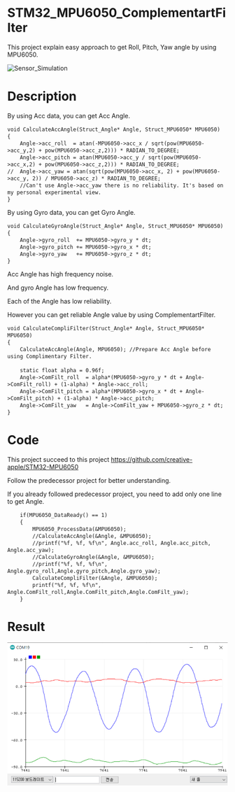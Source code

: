 # STM32_MPU6050_ComplementartFilter

This project explain easy approach to get Roll, Pitch, Yaw angle by using MPU6050.

![Sensor_Simulation](./img/Sensor_Simulation.gif)


# Description
By using Acc data, you can get Acc Angle.
```
void CalculateAccAngle(Struct_Angle* Angle, Struct_MPU6050* MPU6050)
{
	Angle->acc_roll  = atan(-MPU6050->acc_x / sqrt(pow(MPU6050->acc_y,2) + pow(MPU6050->acc_z,2))) * RADIAN_TO_DEGREE;
	Angle->acc_pitch = atan(MPU6050->acc_y / sqrt(pow(MPU6050->acc_x,2) + pow(MPU6050->acc_z,2))) * RADIAN_TO_DEGREE;
//	Angle->acc_yaw = atan(sqrt(pow(MPU6050->acc_x, 2) + pow(MPU6050->acc_y, 2)) / MPU6050->acc_z) * RADIAN_TO_DEGREE;
	//Can't use Angle->acc_yaw there is no reliability. It's based on my personal experimental view.
}
```

By using Gyro data, you can get Gyro Angle.
```
void CalculateGyroAngle(Struct_Angle* Angle, Struct_MPU6050* MPU6050)
{
	Angle->gyro_roll  += MPU6050->gyro_y * dt;
	Angle->gyro_pitch += MPU6050->gyro_x * dt;
	Angle->gyro_yaw   += MPU6050->gyro_z * dt;
}
```





Acc Angle has high frequency noise.

And gyro Angle has low frequency.

Each of the Angle has low reliability.

However you can get reliable Angle value by using ComplementartFilter.
```
void CalculateCompliFilter(Struct_Angle* Angle, Struct_MPU6050* MPU6050)
{
	CalculateAccAngle(Angle, MPU6050); //Prepare Acc Angle before using Complimentary Filter.

	static float alpha = 0.96f;
	Angle->ComFilt_roll  = alpha*(MPU6050->gyro_y * dt + Angle->ComFilt_roll) + (1-alpha) * Angle->acc_roll;
	Angle->ComFilt_pitch = alpha*(MPU6050->gyro_x * dt + Angle->ComFilt_pitch) + (1-alpha) * Angle->acc_pitch;
	Angle->ComFilt_yaw   = Angle->ComFilt_yaw + MPU6050->gyro_z * dt;
}
```

# Code
This project succeed to this project https://github.com/creative-apple/STM32-MPU6050

Follow the predecessor project for better understanding.

If you already followed predecessor project, you need to add only one line to get Angle.

```
	if(MPU6050_DataReady() == 1)
	{
		MPU6050_ProcessData(&MPU6050);
		//CalculateAccAngle(&Angle, &MPU6050);
		//printf("%f, %f, %f\n", Angle.acc_roll, Angle.acc_pitch, Angle.acc_yaw);
		//CalculateGyroAngle(&Angle, &MPU6050);
		//printf("%f, %f, %f\n", Angle.gyro_roll,Angle.gyro_pitch,Angle.gyro_yaw);
		CalculateCompliFilter(&Angle, &MPU6050);
		printf("%f, %f, %f\n", Angle.ComFilt_roll,Angle.ComFilt_pitch,Angle.ComFilt_yaw);
	}
```

# Result

![Sensor_Data](./img/Sensor_Data.PNG)